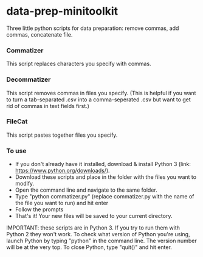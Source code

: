 # data-prep-minitoolkit

Three little python scripts for data preparation: remove commas, add commas, concatenate file.

### Commatizer

This script replaces characters you specify with commas.

### Decommatizer 

This script removes commas in files you specify. (This is helpful if you want to turn a tab-separated .csv into a comma-seperated .csv but want to get rid of commas in text fields first.)

### FileCat

This script pastes together files you specify.

### To use

- If you don't already have it installed, download & install Python 3 (link: https://www.python.org/downloads/).
- Download these scripts and place in the folder with the files you want to modify. 
- Open the command line and navigate to the same folder.
- Type "python commatizer.py" (replace commatizer.py with the name of the file you want to run) and hit enter
- Follow the prompts
- That's it! Your new files will be saved to your current directory.

IMPORTANT: these scripts are in Python 3. If you try to run them with Python 2 they won't work. To check what version of Python you're using, launch Python by typing "python" in the command line. The version number will be at the very top. To close Python, type "quit()" and hit enter.
